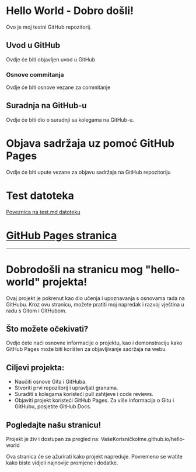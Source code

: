 # Hello World - Dobro došli!
Ovo je moj testni GitHub repozitorij.

## Uvod u GitHub

Ovdje će biti objavljen uvod u GitHub

### Osnove commitanja

Ovdje će biti osnove vezane za commitanje

## Suradnja na GitHub-u

Ovdje će biti dio o suradnji sa kolegama na GitHub-u.

# Objava sadržaja uz pomoć GitHub Pages

Ovdje će biti upute vezane za objavu sadržaja na GitHub repozitoriju

# Test datoteka
[Poveznica na test.md datoteku](https://github.com/tbrkic/hello-world/blob/gh-pages/test.md)


# [GitHub Pages stranica](https://tbrkic.github.io/hello-world/)

----

# Dobrodošli na stranicu mog "hello-world" projekta!
Ovaj projekt je pokrenut kao dio učenja i upoznavanja s osnovama rada na GitHubu. Kroz ovu stranicu, možete pratiti moj napredak i razvoj vještina u radu s Gitom i GitHubom.

## Što možete očekivati?
Ovdje ćete naći osnovne informacije o projektu, kao i demonstraciju kako GitHub Pages može biti korišten za objavljivanje sadržaja na webu.

## Ciljevi projekta:
- Naučiti osnove Gita i GitHuba.
- Stvoriti prvi repozitorij i upravljati granama.
- Suraditi s kolegama koristeći pull zahtjeve i code reviews.
- Objaviti projekt koristeći GitHub Pages.
Za više informacija o Gitu i GitHubu, posjetite GitHub Docs.

## Pogledajte našu stranicu!
Projekt je živ i dostupan za pregled na: VašeKorisničkoIme.github.io/hello-world

Ova stranica će se ažurirati kako projekt napreduje. Povremeno se vratite kako biste vidjeli najnovije promjene i dodatke.

















































